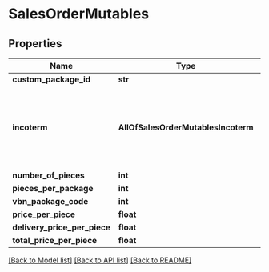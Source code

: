 # SalesOrderMutables

## Properties
Name | Type | Description | Notes
------------ | ------------- | ------------- | -------------
**custom_package_id** | **str** |  | [optional] 
**incoterm** | **AllOfSalesOrderMutablesIncoterm** | Incoterm is null only in corrections made before the second quarter of 2023 | [optional] 
**number_of_pieces** | **int** |  | 
**pieces_per_package** | **int** |  | 
**vbn_package_code** | **int** |  | 
**price_per_piece** | **float** |  | 
**delivery_price_per_piece** | **float** |  | 
**total_price_per_piece** | **float** |  | 

[[Back to Model list]](../README.md#documentation-for-models) [[Back to API list]](../README.md#documentation-for-api-endpoints) [[Back to README]](../README.md)

